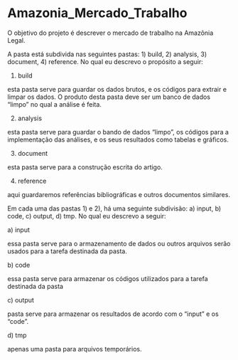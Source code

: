 # Amazonia_Mercado_Trabalho
O objetivo do projeto é descrever o mercado de trabalho na Amazônia Legal.

A pasta está subdivida nas seguintes pastas: 1) build, 2) analysis, 3) document, 4) reference. No qual eu descrevo o propósito a seguir:

1) build

esta pasta serve para guardar os dados brutos, e os códigos para extrair e limpar os dados. O produto desta pasta deve ser um banco de dados “limpo” no qual a análise é feita.

2) analysis

esta pasta serve para guardar o bando de dados “limpo”, os códigos para a implementação das análises, e os seus resultados como tabelas e gráficos.

3) document

esta pasta serve para a construção escrita do artigo.

4)  reference

aqui guardaremos referências bibliográficas e outros documentos similares.

Em cada uma das pastas 1) e 2), há uma seguinte subdivisão: a) input, b) code, c) output, d) tmp. No qual eu descrevo a seguir:

a)       input 

essa pasta serve para o armazenamento de dados ou outros arquivos serão usados para a tarefa destinada da pasta.

b)      code 

essa pasta serve para armazenar os códigos utilizados para a tarefa destinada da pasta

c)       output

pasta serve para armazenar os resultados de acordo com o “input” e os “code”.

d)      tmp

apenas uma pasta para arquivos temporários.
